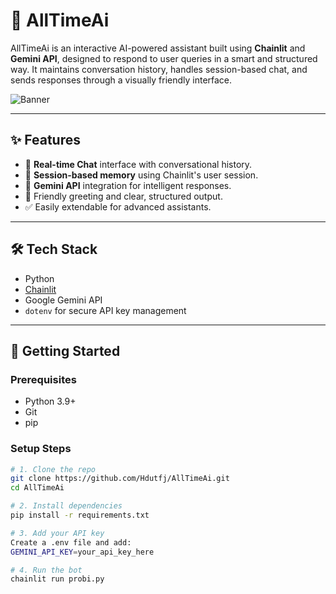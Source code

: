 # 🤖 AllTimeAi

AllTimeAi is an interactive AI-powered assistant built using **Chainlit** and **Gemini API**, designed to respond to user queries in a smart and structured way. It maintains conversation history, handles session-based chat, and sends responses through a visually friendly interface.

![Banner](https://user-images.githubusercontent.com/YOUR-IMAGE-LINK.png) <!-- Replace this with your actual image URL -->

---

## ✨ Features

- 🔁 **Real-time Chat** interface with conversational history.
- 🤝 **Session-based memory** using Chainlit's user session.
- 🤖 **Gemini API** integration for intelligent responses.
- 💬 Friendly greeting and clear, structured output.
- ✅ Easily extendable for advanced assistants.

---

## 🛠️ Tech Stack

- Python
- [Chainlit](https://docs.chainlit.io/)
- Google Gemini API
- `dotenv` for secure API key management

---

## 🚀 Getting Started

### Prerequisites

- Python 3.9+
- Git
- pip

### Setup Steps

```bash
# 1. Clone the repo
git clone https://github.com/Hdutfj/AllTimeAi.git
cd AllTimeAi

# 2. Install dependencies
pip install -r requirements.txt

# 3. Add your API key
Create a .env file and add:
GEMINI_API_KEY=your_api_key_here

# 4. Run the bot
chainlit run probi.py



